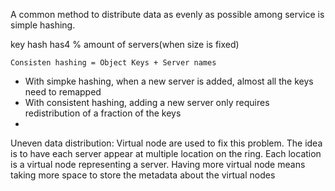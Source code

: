 A common method to distribute data as evenly as possible among service is simple hashing.

key hash has4 % amount of servers(when size is fixed)

	Consisten hashing = Object Keys + Server names

- With simpke hashing, when a new server is added, almost all the keys need to remapped
- With consistent hashing, adding a new server only requires redistribution of a fraction of the keys
- 
Uneven data distribution:
	Virtual node are used to fix this problem. The idea is to have each server appear at multiple location on the ring. Each location is a virtual node representing a server. 
	Having more virtual node means taking more space to store the metadata about the virtual nodes
